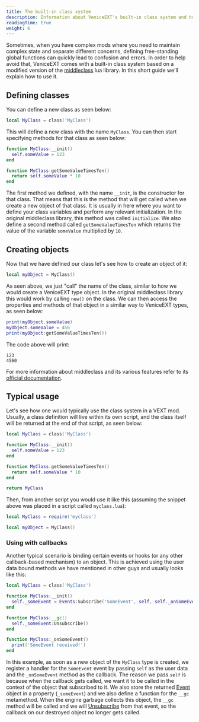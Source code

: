 ```yaml
---
title: The built-in class system
description: Information about VeniceEXT's built-in class system and how you can use it to improve your mods.
readingTime: true
weight: 6
---
```


Sometimes, when you have complex mods where you need to maintain complex state and separate different concerns, defining free-standing global functions can quickly lead to confusion and errors. In order to help avoid that, VeniceEXT comes with a built-in class system based on a modified version of the [middleclass](https://github.com/kikito/middleclass) lua library. In this short guide we'll explain how to use it.

## Defining classes

You can define a new class as seen below:

```lua
local MyClass = class('MyClass')
```

This will define a new class with the name `MyClass`. You can then start specifying methods for that class as seen below:

```lua
function MyClass:__init()
  self.someValue = 123
end

function MyClass:getSomeValueTimesTen()
  return self.someValue * 10
end
```

The first method we defined, with the name `__init`, is the constructor for that class. That means that this is the method that will get called when we create a new object of that class. It is usually in here where you want to define your class variables and perform any relevant initialization. In the original middleclass library, this method was called `initialize`. We also define a second method called `getSomeValueTimesTen` which returns the value of the variable `someValue` multiplied by `10`.

## Creating objects

Now that we have defined our class let's see how to create an object of it:

```lua
local myObject = MyClass()
```

As seen above, we just "call" the name of the class, similar to how we would create a VeniceEXT type object. In the original middleclass library this would work by calling `new()` on the class. We can then access the properties and methods of that object in a similar way to VeniceEXT types, as seen below:

```lua
print(myObject.someValue)
myObject.someValue = 456
print(myObject:getSomeValueTimesTen())
```

The code above will print:

```
123
4560
```

For more information about middleclass and its various features refer to its [official documentation](https://github.com/kikito/middleclass/wiki).

## Typical usage

Let's see how one would typically use the class system in a VEXT mod. Usually, a class definition will live within its own script, and the class itself will be returned at the end of that script, as seen below:

```lua
local MyClass = class('MyClass')

function MyClass:__init()
  self.someValue = 123
end

function MyClass:getSomeValueTimesTen()
  return self.someValue * 10
end

return MyClass
```

Then, from another script you would use it like this (assuming the snippet above was placed in a script called `myclass.lua`):

```lua
local MyClass = require('myclass')

local myObject = MyClass()
```

### Using with callbacks

Another typical scenario is binding certain events or hooks (or any other callback-based mechanism) to an object. This is achieved using the user data bound methods we have mentioned in other guys and usually looks like this:

```lua
local MyClass = class('MyClass')

function MyClass:__init()
  self._someEvent = Events:Subscribe('SomeEvent', self, self._onSomeEvent)
end

function MyClass:__gc()
  self._someEvent:Unsubscribe()
end

function MyClass:_onSomeEvent()
  print('SomeEvent received!')
end
```

In this example, as soon as a new object of the `MyClass` type is created, we register a handler for the `SomeEvent` event by passing `self` as the user data and the `_onSomeEvent` method as the callback. The reason we pass `self` is because when the callback gets called, we want it to be called in the context of the object that subscribed to it. We also store the returned [Event](/vext/ref/shared/type/event/) object in a property (`_someEvent`) and we also define a function for the `__gc` metamethod. When the engine garbage collects this object, the `__gc` method will be called and we will [Unsubscribe](/vext/ref/shared/type/event/#unsubscribe) from that event, so the callback on our destroyed object no longer gets called. 